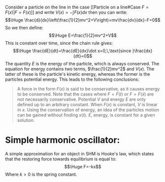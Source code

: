 Consider a particle on the line in the case [[Particle on a line#Case $F=F(x)$|$F=F(x)$]] and write $V(x)=-\int F(x)dx$ then you can write:$$\Huge \frac{d}{dx}\left(\frac{1}{2}mv^2+V\right)=mv\frac{dv}{dx}-F=0$$So we then define:$$\Huge E=\frac{1}{2}mv^2+V$$This is constant over time, since the chain rule gives:$$\Huge \frac{dE}{dt}=\frac{dE}{dx}\dot x=0,\,\text{since }\frac{dx}{dt}=0$$The quantity $E$ is the energy of the particle, which is always conserved. The equation for energy contains two terms, $\frac{1}{2}mv^2$ and $V(x)$. The latter of these is the particle's kinetic energy, whereas the former is the particles potential energy. This leads to the following conclusions:
> A force in the form $F(x)$ is said to be conservative, as it causes energy to be conserved. Note that the cases where $F=F(t)$ or $F=F(\dot x)$ are not necessarily conservative.
> Potential $V$ and energy $E$ are only defined up to an arbitrary constant.
> When $F(x)$ is constant, $V$ is linear in $x$.
> Using the conservation of energy, an idea of the particles motion can be gained without finding $x(t)$.
> $E$, energy, is constant for a given solution.

# Simple harmonic oscillator:

A simple approximation for an object in SHM is Hooke's law, which states that the restoring force towards equilibrium is equal to:$$\Huge F=-kx$$Where $k>0$ is the spring constant.
